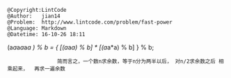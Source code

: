 ```
@Copyright:LintCode
@Author:   jian14
@Problem:  http://www.lintcode.com/problem/fast-power
@Language: Markdown
@Datetime: 16-10-26 18:11
```

(a*a*a*a*a*a ) % b = 
					{ [(a*a*a) % b] * [(a*a*a) % b] } % b;
					
					简而言之，一个数n求余数，等于n分为两半以后， 对n/2求余数之后 相乘起来，  再求一遍余数